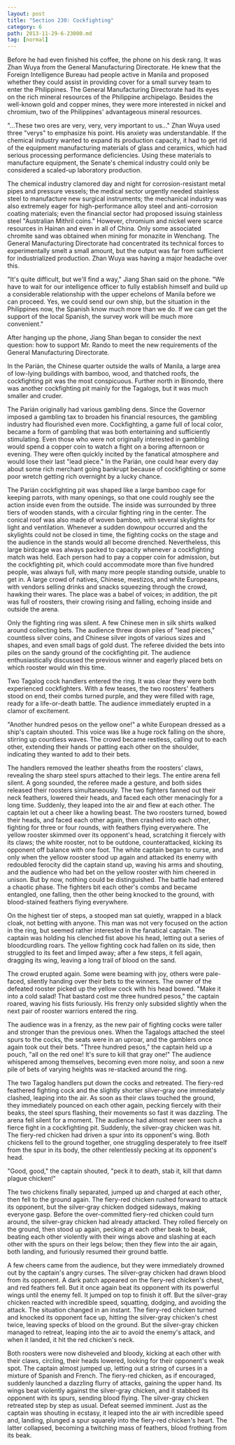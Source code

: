 ```yaml
---
layout: post
title: "Section 230: Cockfighting"
category: 6
path: 2013-11-29-6-23000.md
tag: [normal]
---
```


Before he had even finished his coffee, the phone on his desk rang. It was Zhan Wuya from the General Manufacturing Directorate. He knew that the Foreign Intelligence Bureau had people active in Manila and proposed whether they could assist in providing cover for a small survey team to enter the Philippines. The General Manufacturing Directorate had its eyes on the rich mineral resources of the Philippine archipelago. Besides the well-known gold and copper mines, they were more interested in nickel and chromium, two of the Philippines' advantageous mineral resources.

"...These two ores are very, very, very important to us..." Zhan Wuya used three "verys" to emphasize his point. His anxiety was understandable. If the chemical industry wanted to expand its production capacity, it had to get rid of the equipment manufacturing materials of glass and ceramics, which had serious processing performance deficiencies. Using these materials to manufacture equipment, the Senate's chemical industry could only be considered a scaled-up laboratory production.

The chemical industry clamored day and night for corrosion-resistant metal pipes and pressure vessels; the medical sector urgently needed stainless steel to manufacture new surgical instruments; the mechanical industry was also extremely eager for high-performance alloy steel and anti-corrosion coating materials; even the financial sector had proposed issuing stainless steel "Australian Mithril coins." However, chromium and nickel were scarce resources in Hainan and even in all of China. Only some associated chromite sand was obtained when mining for monazite in Wenchang. The General Manufacturing Directorate had concentrated its technical forces to experimentally smelt a small amount, but the output was far from sufficient for industrialized production. Zhan Wuya was having a major headache over this.

"It's quite difficult, but we'll find a way," Jiang Shan said on the phone. "We have to wait for our intelligence officer to fully establish himself and build up a considerable relationship with the upper echelons of Manila before we can proceed. Yes, we could send our own ship, but the situation in the Philippines now, the Spanish know much more than we do. If we can get the support of the local Spanish, the survey work will be much more convenient."

After hanging up the phone, Jiang Shan began to consider the next question: how to support Mr. Rando to meet the new requirements of the General Manufacturing Directorate.

In the Parián, the Chinese quarter outside the walls of Manila, a large area of low-lying buildings with bamboo, wood, and thatched roofs, the cockfighting pit was the most conspicuous. Further north in Binondo, there was another cockfighting pit mainly for the Tagalogs, but it was much smaller and cruder.

The Parián originally had various gambling dens. Since the Governor imposed a gambling tax to broaden his financial resources, the gambling industry had flourished even more. Cockfighting, a game full of local color, became a form of gambling that was both entertaining and sufficiently stimulating. Even those who were not originally interested in gambling would spend a copper coin to watch a fight on a boring afternoon or evening. They were often quickly incited by the fanatical atmosphere and would lose their last "lead piece." In the Parián, one could hear every day about some rich merchant going bankrupt because of cockfighting or some poor wretch getting rich overnight by a lucky chance.

The Parián cockfighting pit was shaped like a large bamboo cage for keeping parrots, with many openings, so that one could roughly see the action inside even from the outside. The inside was surrounded by three tiers of wooden stands, with a circular fighting ring in the center. The conical roof was also made of woven bamboo, with several skylights for light and ventilation. Whenever a sudden downpour occurred and the skylights could not be closed in time, the fighting cocks on the stage and the audience in the stands would all become drenched. Nevertheless, this large birdcage was always packed to capacity whenever a cockfighting match was held. Each person had to pay a copper coin for admission, but the cockfighting pit, which could accommodate more than five hundred people, was always full, with many more people standing outside, unable to get in. A large crowd of natives, Chinese, mestizos, and white Europeans, with vendors selling drinks and snacks squeezing through the crowd, hawking their wares. The place was a babel of voices; in addition, the pit was full of roosters, their crowing rising and falling, echoing inside and outside the arena.

Only the fighting ring was silent. A few Chinese men in silk shirts walked around collecting bets. The audience threw down piles of "lead pieces," countless silver coins, and Chinese silver ingots of various sizes and shapes, and even small bags of gold dust. The referee divided the bets into piles on the sandy ground of the cockfighting pit. The audience enthusiastically discussed the previous winner and eagerly placed bets on which rooster would win this time.

Two Tagalog cock handlers entered the ring. It was clear they were both experienced cockfighters. With a few teases, the two roosters' feathers stood on end, their combs turned purple, and they were filled with rage, ready for a life-or-death battle. The audience immediately erupted in a clamor of excitement.

"Another hundred pesos on the yellow one!" a white European dressed as a ship's captain shouted. This voice was like a huge rock falling on the shore, stirring up countless waves. The crowd became restless, calling out to each other, extending their hands or patting each other on the shoulder, indicating they wanted to add to their bets.

The handlers removed the leather sheaths from the roosters' claws, revealing the sharp steel spurs attached to their legs. The entire arena fell silent. A gong sounded, the referee made a gesture, and both sides released their roosters simultaneously. The two fighters fanned out their neck feathers, lowered their heads, and faced each other menacingly for a long time. Suddenly, they leaped into the air and flew at each other. The captain let out a cheer like a howling beast. The two roosters turned, bowed their heads, and faced each other again, then crashed into each other, fighting for three or four rounds, with feathers flying everywhere. The yellow rooster skimmed over its opponent's head, scratching it fiercely with its claws; the white rooster, not to be outdone, counterattacked, kicking its opponent off balance with one foot. The white captain began to curse, and only when the yellow rooster stood up again and attacked its enemy with redoubled ferocity did the captain stand up, waving his arms and shouting, and the audience who had bet on the yellow rooster with him cheered in unison. But by now, nothing could be distinguished. The battle had entered a chaotic phase. The fighters bit each other's combs and became entangled, one falling, then the other being knocked to the ground, with blood-stained feathers flying everywhere.

On the highest tier of steps, a stooped man sat quietly, wrapped in a black cloak, not betting with anyone. This man was not very focused on the action in the ring, but seemed rather interested in the fanatical captain. The captain was holding his clenched fist above his head, letting out a series of bloodcurdling roars. The yellow fighting cock had fallen on its side, then struggled to its feet and limped away; after a few steps, it fell again, dragging its wing, leaving a long trail of blood on the sand.

The crowd erupted again. Some were beaming with joy, others were pale-faced, silently handing over their bets to the winners. The owner of the defeated rooster picked up the yellow cock with his head bowed. "Make it into a cold salad! That bastard cost me three hundred pesos," the captain roared, waving his fists furiously. His frenzy only subsided slightly when the next pair of rooster warriors entered the ring.

The audience was in a frenzy, as the new pair of fighting cocks were taller and stronger than the previous ones. When the Tagalogs attached the steel spurs to the cocks, the seats were in an uproar, and the gamblers once again took out their bets. "Three hundred pesos," the captain held up a pouch, "all on the red one! It's sure to kill that gray one!" The audience whispered among themselves, becoming even more noisy, and soon a new pile of bets of varying heights was re-stacked around the ring.

The two Tagalog handlers put down the cocks and retreated. The fiery-red feathered fighting cock and the slightly shorter silver-gray one immediately clashed, leaping into the air. As soon as their claws touched the ground, they immediately pounced on each other again, pecking fiercely with their beaks, the steel spurs flashing, their movements so fast it was dazzling. The arena fell silent for a moment. The audience had almost never seen such a fierce fight in a cockfighting pit. Suddenly, the silver-gray chicken was hit. The fiery-red chicken had driven a spur into its opponent's wing. Both chickens fell to the ground together, one struggling desperately to free itself from the spur in its body, the other relentlessly pecking at its opponent's head.

"Good, good," the captain shouted, "peck it to death, stab it, kill that damn plague chicken!"

The two chickens finally separated, jumped up and charged at each other, then fell to the ground again. The fiery-red chicken rushed forward to attack its opponent, but the silver-gray chicken dodged sideways, making everyone gasp. Before the over-committed fiery-red chicken could turn around, the silver-gray chicken had already attacked. They rolled fiercely on the ground, then stood up again, pecking at each other beak to beak, beating each other violently with their wings above and slashing at each other with the spurs on their legs below; then they flew into the air again, both landing, and furiously resumed their ground battle.

A few cheers came from the audience, but they were immediately drowned out by the captain's angry curses. The silver-gray chicken had drawn blood from its opponent. A dark patch appeared on the fiery-red chicken's chest, and red feathers fell. But it once again beat its opponent with its powerful wings until the enemy fell. It jumped on top to finish it off. But the silver-gray chicken reacted with incredible speed, squatting, dodging, and avoiding the attack. The situation changed in an instant. The fiery-red chicken turned and knocked its opponent face up, hitting the silver-gray chicken's chest twice, leaving specks of blood on the ground. But the silver-gray chicken managed to retreat, leaping into the air to avoid the enemy's attack, and when it landed, it hit the red chicken's neck.

Both roosters were now disheveled and bloody, kicking at each other with their claws, circling, their heads lowered, looking for their opponent's weak spot. The captain almost jumped up, letting out a string of curses in a mixture of Spanish and French. The fiery-red chicken, as if encouraged, suddenly launched a dazzling flurry of attacks, gaining the upper hand. Its wings beat violently against the silver-gray chicken, and it stabbed its opponent with its spurs, sending blood flying. The silver-gray chicken retreated step by step as usual. Defeat seemed imminent. Just as the captain was shouting in ecstasy, it leaped into the air with incredible speed and, landing, plunged a spur squarely into the fiery-red chicken's heart. The latter collapsed, becoming a twitching mass of feathers, blood frothing from its beak.